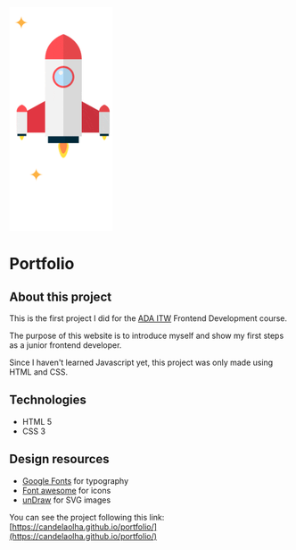 ![Rocket gif](https://github.com/CandelaOlha/portfolio/blob/main/images/rocket.gif)

# Portfolio

## About this project

This is the first project I did for the [ADA ITW](https://adaitw.org/) Frontend Development course.

The purpose of this website is to introduce myself and show my first steps as a junior frontend developer.

Since I haven't learned Javascript yet, this project was only made using HTML and CSS.

## Technologies

- HTML 5
- CSS 3

## Design resources

- [Google Fonts](https://fonts.google.com/) for typography
- [Font awesome](https://fontawesome.com/) for icons
- [unDraw](https://undraw.co/illustrations/) for SVG images

You can see the project following this link: [https://candelaolha.github.io/portfolio/](https://candelaolha.github.io/portfolio/)